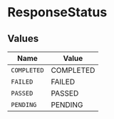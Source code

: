 # ResponseStatus


## Values

| Name        | Value       |
| ----------- | ----------- |
| `COMPLETED` | COMPLETED   |
| `FAILED`    | FAILED      |
| `PASSED`    | PASSED      |
| `PENDING`   | PENDING     |